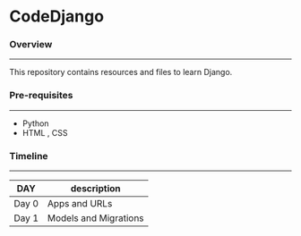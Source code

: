 # CodeDjango

### Overview
---
This repository contains resources and files to learn Django. 

### Pre-requisites 
--- 
- Python
- HTML , CSS

### Timeline 
--- 

DAY                               |  description
----------------------------------|-----------------------
Day 0                             |  Apps and URLs
Day 1                             |  Models and Migrations

